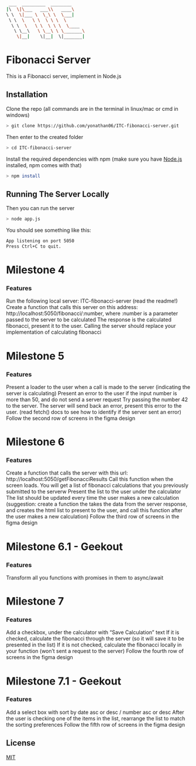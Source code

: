 
```bash
 ___  _________  ________     
|\  \|\___   ___\\   ____\    
\ \  \|___ \  \_\ \  \___|    
 \ \  \   \ \  \ \ \  \       
  \ \  \   \ \  \ \ \  \____  
   \ \__\   \ \__\ \ \_______\
    \|__|    \|__|  \|_______|
```

# Fibonacci Server

This is a Fibonacci server, implement in Node.js

## Installation

Clone the repo (all commands are in the terminal in linux/mac or cmd in windows)

```bash
> git clone https://github.com/yonathan06/ITC-fibonacci-server.git
```

Then enter to the created folder

```bash
> cd ITC-fibonacci-server
```

Install the required dependencies with npm (make sure you have [Node.js](https://nodejs.org/) installed, npm comes with that)

```bash
> npm install
```

## Running The Server Locally

Then you can run the server

```bash
> node app.js
```

You should see something like this:

```bash
App listening on port 5050
Press Ctrl+C to quit.
```

# Milestone 4

### Features
Run the following local server: ITC-fibonacci-server (read the readme!)
Create a function that calls this server on this address: http://localhost:5050/fibonacci/:number, where :number is a parameter passed to the server to be calculated
The response is the calculated fibonacci, present it to the user.
Calling the server should replace your implementation of calculating fibonacci


# Milestone 5

### Features
Present a loader to the user when a call is made to the server (indicating the server is calculating)
Present an error to the user if the input number is more than 50, and do not send a server request
Try passing the number 42 to the server. The server will send back an error, present this error to the user. (read fetch() docs to see how to identify if the server sent an error)
Follow the second row of screens in the figma design

# Milestone 6

### Features
Create a function that calls the server with this url: http://localhost:5050/getFibonacciResults 
Call this function when the screen loads. You will get a list of fibonacci calculations that you previously submitted to the serverw
Present the list to the user under the calculator
The list should be updated every time the user makes a new calculation (suggestion: create a function the takes the data from the server response, and creates the html list to present to the user, and call this function after the user makes a new calculation)
Follow the third row of screens in the figma design

# Milestone 6.1 - Geekout

### Features
Transform all you functions with promises in them to async/await

# Milestone 7

### Features
Add a checkbox, under the calculator with “Save Calculation” text
If it is checked, calculate the fibonacci through the server (so it will save it to be presented in the list)
If it is not checked, calculate the fibonacci locally in your function (won’t sent a request to the server)
Follow the fourth row of screens in the figma design

# Milestone 7.1 - Geekout

### Features
Add a select box with sort by date asc or desc / number asc or desc
After the user is checking one of the items in the list, rearrange the list to match the sorting preferences
Follow the fifth row of screens in the figma design


## License

[MIT](https://choosealicense.com/licenses/mit/)

